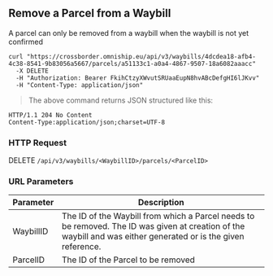 ## Remove a Parcel from a Waybill

A parcel can only be removed from a waybill when the waybill is not yet confirmed

```shell
curl "https://crossborder.omniship.eu/api/v3/waybills/4dcdea18-afb4-4c38-8541-9b83056a5667/parcels/a51133c1-a0a4-4867-9507-18a6082aaacc"
  -X DELETE
  -H "Authorization: Bearer FkihCtzyXWvutSRUaaEupN8hvABcDefgHI6lJKvv"
  -H "Content-Type: application/json"
```

> The above command returns JSON structured like this:

```
HTTP/1.1 204 No Content
Content-Type:application/json;charset=UTF-8
```

### HTTP Request

<span class="http-verb delete">DELETE</span> `/api/v3/waybills/<WaybillID>/parcels/<ParcelID>`

### URL Parameters

| Parameter | Description                                                                                                                                                                                                            |
|-----------|------------------------------------------------------------------------------------------------------------------------------------------------------------------------------------------------------------------------|
| WaybillID | The ID of the <span class="object">Waybill</span> from which a <span class="object">Parcel</span> needs to be removed. The ID was given at creation of the waybill and was either generated or is the given reference. |
| ParcelID  | The ID of the <span class="object">Parcel</span> to be removed                                                                                                                                                         |
